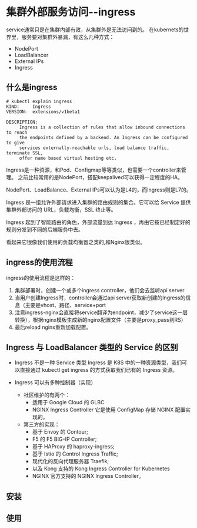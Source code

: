 <!-- toc -->


# 集群外部服务访问--ingress

service通常只是在集群内部有效，从集群外是无法访问到的。
在kubernets的世界里，服务要对集群外暴漏，有这么几种方式：
- NodePort
- LoadBalancer
- External IPs
- Ingress


## 什么是ingress
```
# kubectl explain ingress
KIND:     Ingress
VERSION:  extensions/v1beta1

DESCRIPTION:
     Ingress is a collection of rules that allow inbound connections to reach
     the endpoints defined by a backend. An Ingress can be configured to give
     services externally-reachable urls, load balance traffic, terminate SSL,
     offer name based virtual hosting etc.
```

Ingress是一种资源，和Pod、Configmap等等类似，也需要一个controller来管理。
之前比较常用的是NodePort，搭配keepalived可以获得一定程度的HA。

NodePort、LoadBalance、External IPs可以认为是L4的，而Ingress则是L7的。

Ingress 是一组允许外部请求进入集群的路由规则的集合。它可以给 Service 提供集群外部访问的 URL，负载均衡，SSL 终止等。

Ingress 起到了智能路由的角色，外部流量到达 Ingress ，再由它按已经制定好的规则分发到不同的后端服务中去。

看起来它很像我们使用的负载均衡器之类的,和Nginx很类似。

## ingress的使用流程
ingress的使用流程是这样的：
1. 集群部署时，创建一个或多个ingress controller，他们会去监听api server
2. 当用户创建Ingress时，controller会通过api server获取新创建的Ingress的信息（主要是vhost、路径、service+port
3. 注意ingress-nginx会直接将service翻译为endpoint，减少了service这一层转换），根据nginx模板生成新的nginx配置文件（主要是proxy_pass到RS）
4. 最后reload nginx重新加载配置。

## Ingress 与 LoadBalancer 类型的 Service 的区别

- Ingress 不是一种 Service 类型
Ingress 是 K8S 中的一种资源类型，我们可以直接通过 kubectl get ingress 的方式获取我们已有的 Ingress 资源。

- Ingress 可以有多种控制器（实现）
  - 社区维护的有两个：
    - 适用于 Google Cloud 的 GLBC
    - NGINX Ingress Controller 它是使用 ConfigMap 存储 NGINX 配置实现的。
  - 第三方的实现：
    - 基于 Envoy 的 Contour;
    - F5 的 F5 BIG-IP Controller;
    - 基于 HAProxy 的 haproxy-ingress;
    - 基于 Istio 的 Control Ingress Traffic;
    - 现代化的反向代理服务器 Traefik;
    - 以及 Kong 支持的 Kong Ingress Controller for Kubernetes
    - NGINX 官方支持的 NGINX Ingress Controller。

## 安装

## 使用
